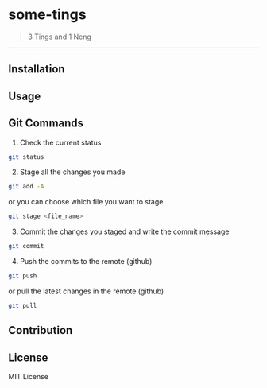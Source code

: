 # some-tings
> 3 Tings and 1 Neng
---

## Installation

## Usage

## Git Commands

1. Check the current status
```bash
git status
```

2. Stage all the changes you made
```bash
git add -A
```

or you can choose which file you want to stage
```bash
git stage <file_name>
```

3. Commit the changes you staged and write the commit message
```bash
git commit
```

4. Push the commits to the remote (github)
```bash
git push
```

or pull the latest changes in the remote (github)
```bash
git pull
```

## Contribution

## License
MIT License
